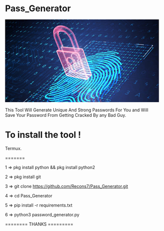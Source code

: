 # Pass_Generator

![](img.png)

This Tool Will Generate Unique And Strong Passwords For You and Will Save Your Password From Getting Cracked By any Bad Guy.

# To install the tool !


Termux.

=======

1 => pkg install python && pkg install python2

2 => pkg install git

3 => git clone https://github.com/Recons7/Pass_Generator.git

4 => cd Pass_Generator

5 => pip install -r requirements.txt

6 => python3 password_generator.py


======== THANKS =========


